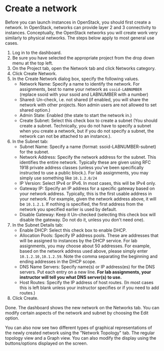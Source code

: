 # Create a network

Before you can launch instances in OpenStack, you should first create a network. In OpenStack, networks can provide layer 2 and 3 connectivity to instances. Conceptually, the OpenStack networks you will create work very similarly to physical networks. The steps below apply to most general use cases.

1. Log in to the dashboard.
2. Be sure you have selected the appropriate project from the drop down menu at the top left.
3. On the Project tab, open the Network tab and click Networks category.
4. Click Create Network.
5. In the Create Network dialog box, specify the following values.
   * Network Name: Specify a name to identify the network. For assignments, best to name your network as `ssoid-LABNUMBER` (replace ssoid with your ssoid and LABNUMBER with a number)
   * Shared: Un-check, i.e. not shared (if enabled, you will share the network with other projects. Non admin users are not allowed to set shared option.)
   * Admin State: Enabled (the state to start the network in.)
   * Create Subnet: Select this check box to create a subnet (You should create a subnet. Technically, you do not have to specify a subnet when you create a network, but if you do not specify a subnet, the network can not be attached to an instance.).
6. In the Subnet tab:
   * Subnet Name: Specify a name (format: ssoid-LABNUMBER-subnet) for the subnet.
   * Network Address: Specify the network address for the subnet. This identifies the entire network. Typically these are given using RFC 1918 private address classes (unless you've been specifically instructed to use a public block.). For lab assignments, you may simply use something like ``10.1.2.0/24``
   * IP Version: Select IPv4 or IPv6. In most cases, this will be IPv4 only.
   * Gateway IP: Specify an IP address for a specific gateway based on your network address. Typically, this is the first usable address in your network. For example, given the network address above, it will be ``10.1.2.1``. If nothing is specified, the first address from the network you specified earlier is used by default.
   * Disable Gateway: Keep it Un-checked (selecting this check box will disable the gateway. Do not do it, unless you don't need one).
7. In the Subnet Details tab:
   * Enable DHCP: Select this check box to enable DHCP.
   * Allocation Pools: Specify IP address pools. These are addresses that will be assigned to instances by the DHCP service. For lab assignments, you may choose about 50 addresses. For example, based on the network address used above, please simply enter ``10.1.2.10,10.1.2.59``. Note the comma separating the beginning and ending addresses in the DHCP scope.
   * DNS Name Servers: Specify name(s) or IP address(es) for the DNS servers. Put each entry on a new line. **For lab assignments, your instructor will tell you what DNS server(s) to use.**
   * Host Routes: Specify the IP address of host routes. (In most cases this is left blank unless your instructor specifies or if you need to add routes.)
8. Click Create.

Done. The dashboard shows the new network on the Networks tab. You can modify certain aspects of the network and subnet by choosing the Edit option.

You can also now see two different types of graphical representations of the newly created network using the "Network Topology" tab. The regular topology view and a Graph view. You can also modify the display using the buttons/options displayed on the screen.
